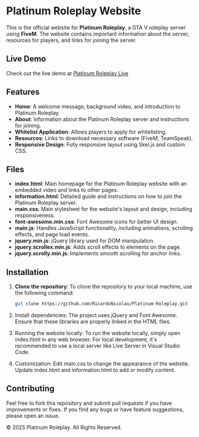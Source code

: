 # Platinum Roleplay Website

This is the official website for **Platinum Roleplay**, a GTA V roleplay server using **FiveM**. The website contains important information about the server, resources for players, and links for joining the server.

## Live Demo

Check out the live demo at [Platinum Roleplay Live](https://platinum-roleplay.netlify.app)

## Features

- **Home**: A welcome message, background video, and introduction to Platinum Roleplay.
- **About**: Information about the Platinum Roleplay server and instructions for joining.
- **Whitelist Application**: Allows players to apply for whitelisting.
- **Resources**: Links to download necessary software (FiveM, TeamSpeak).
- **Responsive Design**: Fully responsive layout using Skel.js and custom CSS.

## Files

- **index.html**: Main homepage for the Platinum Roleplay website with an embedded video and links to other pages.
- **information.html**: Detailed guide and instructions on how to join the Platinum Roleplay server.
- **main.css**: Main stylesheet for the website's layout and design, including responsiveness.
- **font-awesome.min.css**: Font Awesome icons for better UI design.
- **main.js**: Handles JavaScript functionality, including animations, scrolling effects, and page load events.
- **jquery.min.js**: jQuery library used for DOM manipulation.
- **jquery.scrollex.min.js**: Adds scroll effects to elements on the page.
- **jquery.scrolly.min.js**: Implements smooth scrolling for anchor links.

## Installation

1. **Clone the repository**:
   To clone the repository to your local machine, use the following command:
   ```bash
   git clone https://github.com/RicardoNicolau/Platinum-Roleplay.git
   ```
2. Install dependencies: The project uses jQuery and Font Awesome. Ensure that these libraries are properly linked in the HTML files.

3. Running the website locally: To run the website locally, simply open index.html in any web browser. For local development, it's recommended to use a local server like Live Server in Visual Studio Code.

4. Customization:
   Edit main.css to change the appearance of the website.
   Update index.html and information.html to add or modify content.

## Contributing

Feel free to fork this repository and submit pull requests if you have improvements or fixes. If you find any bugs or have feature suggestions, please open an issue.

© 2025 Platinum Roleplay. All Rights Reserved.
